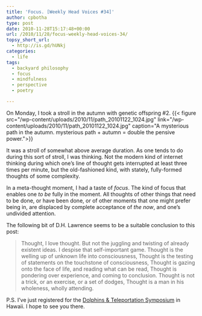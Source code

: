```yaml
---
title: 'Focus. [Weekly Head Voices #34]'
author: cpbotha
type: post
date: 2010-11-28T15:17:48+00:00
url: /2010/11/28/focus-weekly-head-voices-34/
topsy_short_url:
  - http://is.gd/hUNkj
categories:
  - life
tags:
  - backyard philosophy
  - focus
  - mindfulness
  - perspective
  - poetry

---
```

On Monday, I took a stroll in the autumn with genetic offspring #2.
{{< figure src="/wp-content/uploads/2010/11/path_20101122_1024.jpg" link="/wp-content/uploads/2010/11/path_20101122_1024.jpg" caption="A mysterious path in the autumn. mysterious path + autumn = double the pensive power.">}} 

It was a stroll of somewhat above average duration. As one tends to do during this sort of stroll, I was thinking. Not the modern kind of internet thinking during which one’s line of thought gets interrupted at least three times per minute, but the old-fashioned kind, with stately, fully-formed thoughts of some complexity.

In a meta-thought moment, I had a taste of _focus_. The kind of focus that enables one _to be_ fully in the moment. All thoughts of other things that need to be done, or have been done, or of other moments that one might prefer being in, are displaced by complete acceptance of _the now_, and one’s undivided attention.

The following bit of D.H. Lawrence seems to be a suitable conclusion to this post:

> Thought, I love thought.
> But not the juggling and twisting of already existent ideas.
> I despise that self-important game.
> Thought is the welling up of unknown life into consciousness,
> Thought is the testing of statements on the touchstone of consciousness,
> Thought is gazing onto the face of life, and reading what can be read,
> Thought is pondering over experience, and coming to conclusion.
> Thought is not a trick, or an exercise, or a set of dodges,
> Thought is a man in his wholeness, wholly attending.

P.S. I’ve just registered for the [Dolphins & Teleportation Symposium][1] in Hawaii. I hope to see you there.

 [1]: http://www.boingboing.net/2010/11/27/dolphin-teleportatio.html "Boing Boing post on the Dolphins and Teleportation Symposium"

